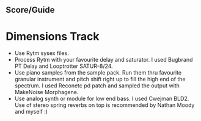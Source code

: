 ## Score/Guide ##

# Dimensions Track #

* Use Rytm sysex files. 
* Process Rytm with your favourite delay and saturator. I used Bugbrand PT Delay and Looptrotter SATUR-8/24. 
* Use piano samples from the sample pack. Run them thru favourite granular instrument and pitch shift right up to fill the high end of the spectrum. I used Reconetc pd patch and sampled the output with MakeNoise Morphagene.
* Use analog synth or module for low end bass. I used Cwejman BLD2. Use of stereo spring reverbs on top is recommended by Nathan Moody and myself :) 
